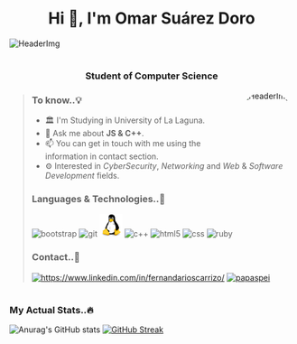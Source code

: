 <h1 align="center">Hi 🤙, I'm Omar Suárez Doro</h1>
<img src="https://media.tenor.com/a7F6sMASCz4AAAAC/tucker-henlo.gif" alt="HeaderImg" style="width: 60vw; height:40vh">

#

<h3 align="center">Student of Computer Science</h3>
<img align="right" src="https://media.giphy.com/media/bGgsc5mWoryfgKBx1u/giphy.gif" alt="HeaderImg" style="width: 10vw; height:10vw; border-radius:50%; border-width:2px"">

> ### To know..💡
>  - 🏛️ I'm Studying in University of La Laguna.</li> 
>  - 🧐 Ask me about **JS & C++**.</li>
>  - 📫 You can get in touch with me using the information in contact section.</li>
>  - ⚙️ Interested in *CyberSecurity*, *Networking* and *Web* & *Software Development* fields.</li>
>
> ### Languages & Technologies..📡
> <p><img src="https://upload.wikimedia.org/wikipedia/commons/6/6a/JavaScript-logo.png" alt="bootstrap" width="40" height="40"/> <img src="https://www.vectorlogo.zone/logos/git-scm/git-scm-icon.svg" alt="git" width="40" height="40"/> <img src="https://raw.githubusercontent.com/devicons/devicon/master/icons/linux/linux-original.svg" alt="linux" width="40" height="40"/> <img src="https://upload.wikimedia.org/wikipedia/commons/1/18/ISO_C%2B%2B_Logo.svg" alt="c++" width="40" height="40"/> <img src="https://upload.wikimedia.org/wikipedia/commons/6/61/HTML5_logo_and_wordmark.svg" alt="html5" width="40" height="40"/> <img src="https://upload.wikimedia.org/wikipedia/commons/d/d5/CSS3_logo_and_wordmark.svg" alt="css" width="40" height="40"/> <img src="https://upload.wikimedia.org/wikipedia/commons/thumb/7/73/Ruby_logo.svg/2048px-Ruby_logo.svg.png" alt="ruby" width="40" height="40"/></p>
>
> ### Contact..💬
> <p> <a href="https://www.linkedin.com/in/omar-su%C3%A1rez-doro-751aa3285/"><img align="center" src="https://raw.githubusercontent.com/rahuldkjain/github-profile-readme-generator/master/src/images/icons/Social/linked-in-alt.svg" alt="https://www.linkedin.com/in/fernandarioscarrizo/" height="30" width="40" /></a>
> <a href="https://leetcode.com/noexdevpen/"><img align="center" src="https://raw.githubusercontent.com/rahuldkjain/github-profile-readme-generator/master/src/images/icons/Social/leet-code.svg" alt="papaspei" height="30" width="40"/> </a></p>

#

### My Actual Stats..🔥

![Anurag's GitHub stats](https://github-readme-stats.vercel.app/api?username=OmarSuarezDoro&show_icons=true&theme=dark)
[![GitHub Streak](https://github-readme-streak-stats.herokuapp.com?user=OmarSuarezDoro&theme=dark&hide_border=true)](https://git.io/streak-stats)
